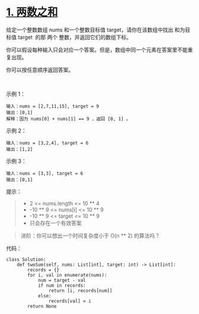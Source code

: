 # [1. 两数之和](https://leetcode-cn.com/problems/two-sum/)

给定一个整数数组 nums 和一个整数目标值 target，请你在该数组中找出 和为目标值 target  的那 两个 整数，并返回它们的数组下标。

你可以假设每种输入只会对应一个答案。但是，数组中同一个元素在答案里不能重复出现。

你可以按任意顺序返回答案。

 

示例 1：
```
输入：nums = [2,7,11,15], target = 9
输出：[0,1]
解释：因为 nums[0] + nums[1] == 9 ，返回 [0, 1] 。
```
示例 2：
```
输入：nums = [3,2,4], target = 6
输出：[1,2]
```
示例 3：
```
输入：nums = [3,3], target = 6
输出：[0,1]
```

提示：

>- 2 <= nums.length <= 10 ** 4
>- -10 ** 9 <= nums[i] <= 10 ** 9
>- -10 ** 9 <= target <= 10 ** 9
>- 只会存在一个有效答案

>进阶：你可以想出一个时间复杂度小于 O(n ** 2) 的算法吗？

代码：
```python3
class Solution:
    def twoSum(self, nums: List[int], target: int) -> List[int]:
        records = {}
        for i, val in enumerate(nums):
            num = target - val
            if num in records:
                return [i, records[num]]
            else:
                records[val] = i
        return None
```
